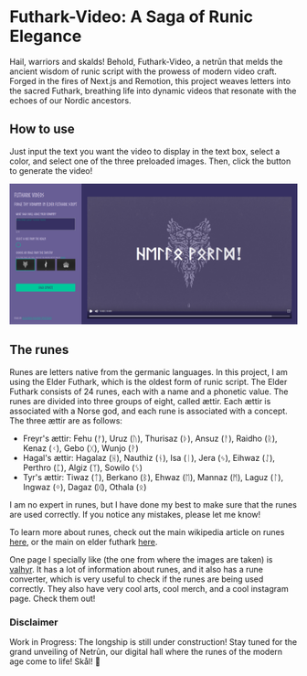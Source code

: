 # Futhark-Video: A Saga of Runic Elegance


Hail, warriors and skalds! Behold, Futhark-Video, a netrūn that melds the ancient wisdom of runic script with the prowess of modern video craft. Forged in the fires of Next.js and Remotion, this project weaves letters into the sacred Futhark, breathing life into dynamic videos that resonate with the echoes of our Nordic ancestors.


## How to use

Just input the text you want the video to display in the text box, select a color, and select one of the three preloaded images. Then, click the button to generate the video!

<!-- insert image from image folder -->
![Screenshot of Futhark-Video](images/readmeImage.png)

## The runes

Runes are letters native from the germanic languages. In this project, I am using the Elder Futhark, which is the oldest form of runic script. The Elder Futhark consists of 24 runes, each with a name and a phonetic value. The runes are divided into three groups of eight, called ættir. Each ættir is associated with a Norse god, and each rune is associated with a concept. The three ættir are as follows:

* Freyr's ættir: Fehu (ᚠ), Uruz (ᚢ), Thurisaz (ᚦ), Ansuz (ᚨ), Raidho (ᚱ), Kenaz (ᚲ), Gebo (ᚷ), Wunjo (ᚹ)
* Hagal's ættir: Hagalaz (ᚺ), Nauthiz (ᚾ), Isa (ᛁ), Jera (ᛃ), Eihwaz (ᛇ), Perthro (ᛈ), Algiz (ᛉ), Sowilo (ᛊ)
* Tyr's ættir: Tiwaz (ᛏ), Berkano (ᛒ), Ehwaz (ᛖ), Mannaz (ᛗ), Laguz (ᛚ), Ingwaz (ᛜ), Dagaz (ᛞ), Othala (ᛟ)

I am no expert in runes, but I have done my best to make sure that the runes are used correctly. If you notice any mistakes, please let me know!

To learn more about runes, check out the main wikipedia article on runes [here](https://en.wikipedia.org/wiki/Runes), or the main on elder futhark [here](https://en.wikipedia.org/wiki/Elder_Futhark).

One page I specially like (the one from where the images are taken) is [valhyr](https://valhyr.com/). It has a lot of information about runes, and it also has a rune converter, which is very useful to check if the runes are being used correctly. They also have very cool arts, cool merch, and a cool instagram page. Check them out!
 


### Disclaimer

Work in Progress: The longship is still under construction! Stay tuned for the grand unveiling of Netrūn, our digital hall where the runes of the modern age come to life! Skål! 🍻